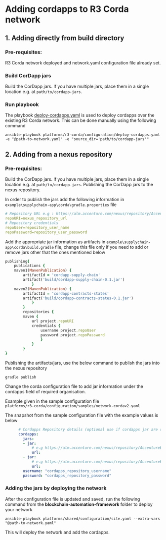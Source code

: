<a name = "adding-cordapps"></a>
# Adding cordapps to R3 Corda network

## 1. Adding directly from build directory

### Pre-requisites: 
R3 Corda network deployed and network.yaml configuration file already set.

### Build CorDapp jars
Build the CorDapp jars. If you have multiple jars, place them in a single location e.g. at `path/to/cordapp-jars`.

### Run playbook

The playbook [deploy-cordapps.yaml](https://github.com/hyperledger-labs/blockchain-automation-framework/tree/main/platforms/r3-corda/configuration/deploy-cordapps.yaml) is used to deploy cordapps over the existing R3 Corda network.
This can be done manually using the following command

```
ansible-playbook platforms/r3-corda/configuration/deploy-cordapps.yaml -e "@path-to-network.yaml" -e "source_dir='path/to/cordapp-jars'"
```
## 2. Adding from a nexus repository

### Pre-requisites:
Build the CorDapp jars. If you have multiple jars, place them in a single location e.g. at `path/to/cordapp-jars`.
Publishing the CorDapp jars to the nexus repository.

In order to publish the jars add the following information in `example\supplychain-app\corda\gradle.properties` file

```yaml
# Repository URL e.g : https://alm.accenture.com/nexus/repository/AccentureBlockchainFulcrum_Release/
repoURI=nexus_repository_url
# Repository credentials
repoUser=repository_user_name
repoPassword=repository_user_password
```
Add the appropriate jar information as artifacts in `example\supplychain-app\corda\build.gradle` file, change this file only if you need to add or remove jars other that the ones mentioned below

```ruby
publishing{
    publications {
    maven1(MavenPublication) {
        artifactId = 'cordapp-supply-chain'
        artifact('build/cordapp-supply-chain-0.1.jar')
            }
    maven2(MavenPublication) {
        artifactId = 'cordapp-contracts-states'
        artifact('build/cordapp-contracts-states-0.1.jar')
            }
        }
        repositories {
        maven {
            url project.repoURI
            credentials {
                username project.repoUser
                password project.repoPassword
                }
            }
        }
}
```
Publishing the artifacts/jars, use the below command to publish the jars into the nexus repository 

```
gradle publish
```
Change the corda configuration file to add jar information under the cordapps field of required organisation.  

Example given in the sample configuration file  
`platforms/r3-corda/configuration/samples/network-cordav2.yaml`  
 
The snapshot from the sample configuration file with the example values is below
```yaml
      # Cordapps Repository details (optional use if cordapps jar are store in a repository)
      cordapps:
        jars: 
        - jar:
            # e.g https://alm.accenture.com/nexus/repository/AccentureBlockchainFulcrum_Release/com/supplychain/bcc/cordapp-supply-chain/0.1/cordapp-supply-chain-0.1.jar
            url: 
        - jar:
            # e.g https://alm.accenture.com/nexus/repository/AccentureBlockchainFulcrum_Release/com/supplychain/bcc/cordapp-contracts-states/0.1/cordapp-contracts-states-0.1.jar
            url: 
        username: "cordapps_repository_username"
        password: "cordapps_repository_password"
```
### Adding the jars by deploying the network

After the configuration file is updated and saved, run the following command from the **blockchain-automation-framework** folder to deploy your network.

```
ansible-playbook platforms/shared/configuration/site.yaml --extra-vars "@path-to-network.yaml"
```
This will deploy the network and add the cordapps.
